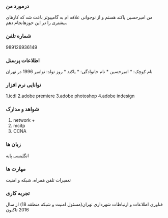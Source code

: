 ### درمورد من

من امیرحسین پاکند هستم و از نوجوانی علاقه ام به گامپیوتر باعث شد که کارهای بیشتری را در این حوزهانجام دهم.


### شماره تلفن

 989126936149

### اطلاعات پرسنل
نام کوچک: * امیرحسین *
نام خانوادگی: * پاکند *
روز تولد: نوامبر 1996 در تهران

### توانایی نرم افزار
1.icdl
2.adobe premiere
3.adobe photoshop
4.adobe indesign
### شواهد و مدارک
1. network +
2. mcitp
3. CCNA

### زبان ها
انگلیسی پایه

### مهارت ها
تعمیرات تلفن همراه، شبکه و امنیت

### تجربه کاری
فناوری اطلاعات و ارتباطات شهرداری تهران(مسئول امنیت و شبکه منطقه 18) از سال 2016 تاکنون
